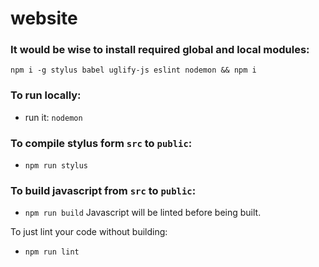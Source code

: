 # website

### It would be wise to install required global and local modules:
```
npm i -g stylus babel uglify-js eslint nodemon && npm i
```

### To run locally:

- run it: `nodemon`

### To compile stylus form `src` to `public`:
- `npm run stylus`

### To build javascript from `src` to `public`:
- `npm run build`
Javascript will be linted before being built. 

To just lint your code without building:
- `npm run lint`
